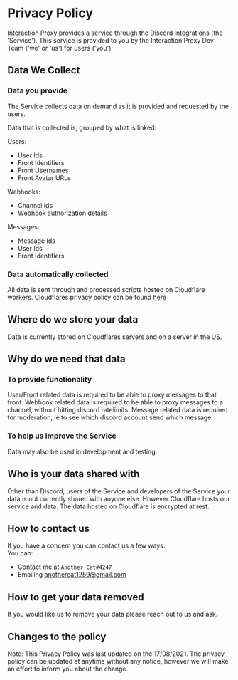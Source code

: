 # Privacy Policy

Interaction Proxy provides a service through the Discord Integrations (the 'Service'). This service is provided to you by the Interaction Proxy Dev Team ('we' or 'us') for users ('you').

## Data We Collect

### Data you provide

The Service collects data on demand as it is provided and requested by the users.

Data that is collected is, grouped by what is linked:

Users:

- User Ids
- Front Identifiers
- Front Usernames
- Front Avatar URLs

Webhooks:

- Channel ids
- Webhook authorization details

Messages:

- Message Ids
- User Ids
- Front Identifiers

### Data automatically collected

All data is sent through and processed scripts hosted on Cloudflare workers. Cloudflares privacy policy can be found [here](https://www.cloudflare.com/privacy)

## Where do we store your data

Data is currently stored on Cloudflares servers and on a server in the US.

## Why do we need that data

### To provide functionality

User/Front related data is required to be able to proxy messages to that front.
Webhook related data is required to be able to proxy messages to a channel, without hitting discord ratelimits.
Message related data is required for moderation, ie to see which discord account send which message.

### To help us improve the Service

Data may also be used in development and testing.

## Who is your data shared with

Other than Discord, users of the Service and developers of the Service your data is not currently shared with anyone else. However Cloudflare hosts our service and data. The data hosted on Cloudflare is encrypted at rest.

## How to contact us

If you have a concern you can contact us a few ways.  
You can:

- Contact me at `Another Cat#4247`
- Emailing [anothercat1259@gmail.com](mailto:anothercat1259@gmail.com)

## How to get your data removed

If you would like us to remove your data please reach out to us and ask.

## Changes to the policy

Note: This Privacy Policy was last updated on the 17/08/2021. The privacy policy can be updated at anytime without any notice, however we will make an effort to inform you about the change.
